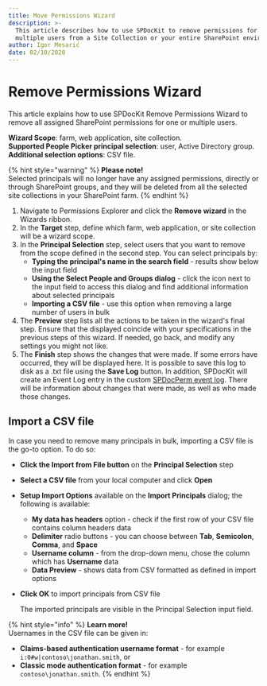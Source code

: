 ```yaml
---
title: Move Permissions Wizard
description: >-
  This article describes how to use SPDocKit to remove permissions for one  or
  multiple users from a Site Collection or your entire SharePoint environment.
author: Igor Mesarić
date: 02/10/2020
---
```


# Remove Permissions Wizard

This article explains how to use SPDocKit Remove Permissions Wizard to remove all assigned SharePoint permissions for one or multiple users.

**Wizard Scope**: farm, web application, site collection.  
**Supported People Picker principal selection**: user, Active Directory group. **Additional selection options**: CSV file.

{% hint style="warning" %}
**Please note!**  
Selected principals will no longer have any assigned permissions, directly or through SharePoint groups, and they will be deleted from all the selected site collections in your SharePoint farm.
{% endhint %}

1. Navigate to Permissions Explorer and click the **Remove wizard** in the Wizards ribbon.
2. In the **Target** step, define which farm, web application, or site collection will be a wizard scope.
3. In the **Principal Selection** step, select users that you want to remove from the scope defined in the second step. You can select principals by:
   * **Typing the principal's name in the search field** - results show below the input field
   * **Using the Select People and Groups dialog** - click the icon next to the input field to access this dialog and find additional information about selected principals 
   * **Importing a CSV file** - use this option when removing a large number of users in bulk
4. The **Preview** step lists all the actions to be taken in the wizard's final step. Ensure that the displayed coincide with your specifications in the previous steps of this wizard. If needed, go back, and modify any settings you might not like.
5. The **Finish** step shows the changes that were made. If some errors have occurred, they will be displayed here. It is possible to save this log to disk as a .txt file using the **Save Log** button. In addition, SPDocKit will create an Event Log entry in the custom [SPDocPerm event log](../spdockit-permission-management-event-log.md). There will be information about changes that were made, as well as who made those changes.

## Import a CSV file

In case you need to remove many principals in bulk, importing a CSV file is the go-to option. To do so:

* **Click the Import from File button** on the **Principal Selection** step
* **Select a CSV file** from your local computer and click **Open**
* **Setup Import Options** available on the **Import Principals** dialog; the following is available:
  * **My data has headers** option - check if the first row of your CSV file contains column headers data
  * **Delimiter** radio buttons - you can choose between **Tab**, **Semicolon**, **Comma**, and **Space**
  * **Username column** - from the drop-down menu, chose the column which has **Username** data
  * **Data Preview** - shows data from CSV formatted as defined in import options
* **Click OK** to import principals from CSV file

  The imported principals are visible in the Principal Selection input field.

{% hint style="info" %}
**Learn more!**  
Usernames in the CSV file can be given in:

* **Claims-based authentication username format** - for example `i:0#w|contoso\jonathan.smith`, or
* **Classic mode authentication format** - for example `contoso\jonathan.smith`.
{% endhint %}

